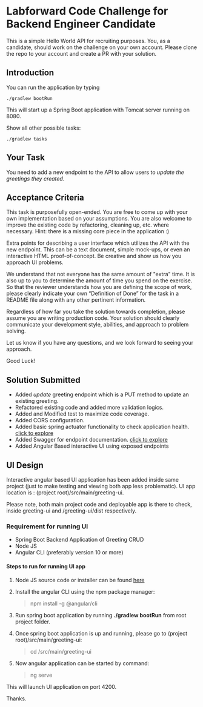 # Labforward Code Challenge for Backend Engineer Candidate

This is a simple Hello World API for recruiting purposes. You, as a candidate, should work on the challenge on your own account. Please clone the repo to your account and create a PR with your solution. 

## Introduction

You can run the application by typing

	./gradlew bootRun

This will start up a Spring Boot application with Tomcat server running on 8080.

Show all other possible tasks:

	./gradlew tasks
	
## Your Task	

You need to add a new endpoint to the API to allow users to *update the greetings they created*. 

## Acceptance Criteria

This task is purposefully open-ended. You are free to come up with your own implementation based on your assumptions. You are also welcome to improve the existing code by refactoring, cleaning up, etc. where necessary. Hint: there is a missing core piece in the application :) 

Extra points for describing a user interface which utilizes the API with the new endpoint. This can be a text document, simple mock-ups, or even an interactive HTML proof-of-concept. Be creative and show us how you approach UI problems.

We understand that not everyone has the same amount of "extra" time. It is also up to you to determine the amount of time you spend on the exercise. So that the reviewer understands how you are defining the scope of work, please clearly indicate your own “Definition of Done” for the task in a README file along with any other pertinent information.

Regardless of how far you take the solution towards completion, please assume you are writing production code. Your solution should clearly communicate your development style, abilities, and approach to problem solving. 

Let us know if you have any questions, and we look forward to seeing your approach.

Good Luck!

## Solution Submitted

- Added *update* greeting endpoint which is a PUT method to update an existing greeting.
- Refactored existing code and added more validation logics.
- Added and Modified test to maximize code coverage.
- Added CORS configuration.
- Added basic spring actuator functionality to check application health. [click to explore](http://localhost:8080/actuator/health)
- Added Swagger for endpoint documentation. [click to explore](http://localhost:8080/swagger-ui.html#/)
- Added Angular Based interactive UI using exposed endpoints

## UI Design

Interactive angular based UI application has been added inside same project (just to make testing and viewing both app less problematic). UI app location is : (project root)/src/main/greeting-ui. 

Please note, both main project code and deployable app is there to check, inside greeting-ui and /greeting-ui/dist respectively.

### Requirement for running UI
- Spring Boot Backend Application of Greeting CRUD
- Node JS
- Angular CLI (preferably version 10 or more)

#### Steps to run for running UI app

1. Node JS source code or installer can be found [here](https://nodejs.org/en/download/)

2. Install the angular CLI using the npm package manager:

    > npm install -g @angular/cli

1. Run spring boot application by running **./gradlew bootRun** from root project folder.

2. Once spring boot application is up and running, please go to (project root)/src/main/greeting-ui:

    > cd <project root>/src/main/greeting-ui

3. Now angular application can be started by command:

    > ng serve
    
    
This will launch UI application on port 4200.
 
Thanks.



